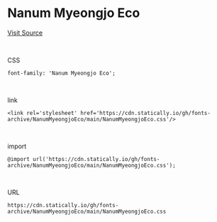 # Nanum Myeongjo Eco

[Visit Source](https://hangeul.naver.com/font)

&nbsp;

CSS

```
font-family: 'Nanum Myeongjo Eco';
```

&nbsp;

link

```
<link rel='stylesheet' href='https://cdn.statically.io/gh/fonts-archive/NanumMyeongjoEco/main/NanumMyeongjoEco.css'/>
```

&nbsp;

import

```
@import url('https://cdn.statically.io/gh/fonts-archive/NanumMyeongjoEco/main/NanumMyeongjoEco.css');
```

&nbsp;

URL

```
https://cdn.statically.io/gh/fonts-archive/NanumMyeongjoEco/main/NanumMyeongjoEco.css
```
